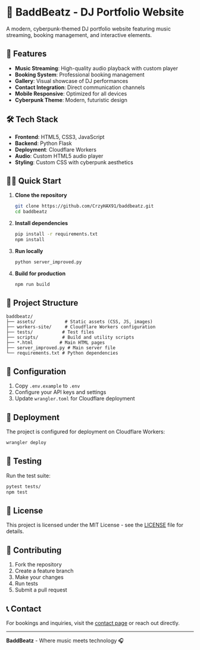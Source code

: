 # 🎵 BaddBeatz - DJ Portfolio Website

A modern, cyberpunk-themed DJ portfolio website featuring music streaming, booking management, and interactive elements.

## 🚀 Features

- **Music Streaming**: High-quality audio playback with custom player
- **Booking System**: Professional booking management
- **Gallery**: Visual showcase of DJ performances
- **Contact Integration**: Direct communication channels
- **Mobile Responsive**: Optimized for all devices
- **Cyberpunk Theme**: Modern, futuristic design

## 🛠️ Tech Stack

- **Frontend**: HTML5, CSS3, JavaScript
- **Backend**: Python Flask
- **Deployment**: Cloudflare Workers
- **Audio**: Custom HTML5 audio player
- **Styling**: Custom CSS with cyberpunk aesthetics

## 🏃‍♂️ Quick Start

1. **Clone the repository**
   ```bash
   git clone https://github.com/CrzyHAX91/baddbeatz.git
   cd baddbeatz
   ```

2. **Install dependencies**
   ```bash
   pip install -r requirements.txt
   npm install
   ```

3. **Run locally**
   ```bash
   python server_improved.py
   ```

4. **Build for production**
   ```bash
   npm run build
   ```

## 📁 Project Structure

```
baddbeatz/
├── assets/           # Static assets (CSS, JS, images)
├── workers-site/     # Cloudflare Workers configuration
├── tests/           # Test files
├── scripts/         # Build and utility scripts
├── *.html          # Main HTML pages
├── server_improved.py # Main server file
└── requirements.txt # Python dependencies
```

## 🔧 Configuration

1. Copy `.env.example` to `.env`
2. Configure your API keys and settings
3. Update `wrangler.toml` for Cloudflare deployment

## 🚀 Deployment

The project is configured for deployment on Cloudflare Workers:

```bash
wrangler deploy
```

## 🧪 Testing

Run the test suite:

```bash
pytest tests/
npm test
```

## 📄 License

This project is licensed under the MIT License - see the [LICENSE](LICENSE) file for details.

## 🤝 Contributing

1. Fork the repository
2. Create a feature branch
3. Make your changes
4. Run tests
5. Submit a pull request

## 📞 Contact

For bookings and inquiries, visit the [contact page](contact.html) or reach out directly.

---

**BaddBeatz** - Where music meets technology 🎧
